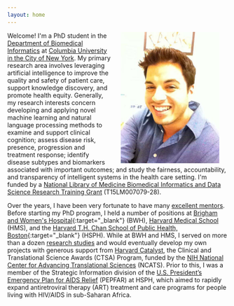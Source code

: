 ```yaml
---
layout: home
---
```

<img style="float:right" src="/assets/img/bright.jpg" height="300"  color="gray" hspace="20"/>

Welcome! I'm a PhD student in the <a href="https://www.dbmi.columbia.edu/" target="_blank">Department of Biomedical Informatics</a> at <a href="https://www.columbia.edu/" target="_blank">Columbia University in the City of New York</a>. My primary research area involves leveraging artificial intelligence to improve the quality and safety of patient care, support knowledge discovery, and promote health equity. Generally, my research interests concern developing and applying novel machine learning and natural language processing methods to examine and support clinical cognition; assess disease risk, presence, progression and treatment response; identify disease subtypes and biomarkers associated with important outcomes; and study the fairness, accountability, and transparency of intelligent systems in the health care setting. I'm funded by a <a href="https://www.nlm.nih.gov/ep/GrantTrainInstitute.html" target="_blank">National Library of Medicine Biomedical Informatics and Data Science Research Training Grant</a> (T15LM007079-28).

Over the years, I have been very fortunate to have many [excellent mentors](/mentors). Before starting my PhD program, I held a number of positions at [Brigham and Women's Hospital](https://www.brighamandwomens.org){:target="_blank"} (BWH), <a href="https://hms.harvard.edu/" target="_blank">Harvard Medical School</a> (HMS), and the [Harvard T.H. Chan School of Public Health, Boston](https://www.hsph.harvard.edu/){:target="_blank"} (HSPH). While at BWH and HMS, I served on more than a dozen [research studies](/projects)  and would eventually develop my own projects with generous support from <a href="https://catalyst.harvard.edu/" target="_blank">Harvard Catalyst</a>, the Clinical and Translational Science Awards (CTSA) Program, funded by the <a href="https://ncats.nih.gov/" target="_blank">NIH National Center for Advancing Translational Sciences</a> (NCATS). Prior to this, I was a member of the Strategic Information division of the <a href="https://www.state.gov/pepfar/" target="_blank">U.S. President’s Emergency Plan for AIDS Relief</a> (PEPFAR) at HSPH, which aimed to rapidly expand antiretroviral therapy (ART) treatment and care programs for people living with HIV/AIDS in sub-Saharan Africa. 
